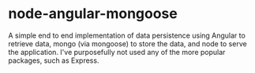 node-angular-mongoose
=====================

A simple end to end implementation of data persistence using Angular to retrieve data, mongo (via mongoose) to store the data, and node to serve the application. I've purposefully not used any of the more popular packages, such as Express. 

